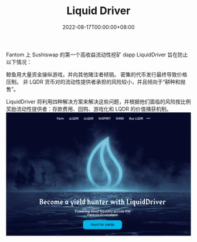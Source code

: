 ﻿---
title: "Liquid Driver"
description: "治理黑洞和按需 LaaS"
date: 2022-08-17T00:00:00+08:00
lastmod: 2022-08-17T00:00:00+08:00
draft: false
authors: ["boogArno"]
featuredImage: "liquid-driver.png"
tags: ["DeFi","Liquid Driver"]
categories: ["nfts"]
nfts: ["DeFi"]
blockchain: "Fantom"
website: "https://www.liquiddriver.finance/"
twitter: "https://twitter.com/LiquidDriver"
discord: "https://t.co/p5bIqFir6E"
telegram: "https://t.me/LiquidDriver"
github: ""
youtube: ""
twitch: ""
facebook: ""
instagram: ""
reddit: ""
medium: "https://liquiddriver.medium.com/"
steam: ""
gitbook: ""
googleplay: ""
appstore: ""
status: "Live"
weight: 
lightgallery: true
toc: true
pinned: false
recommend: false
recommend1: false
---
Fantom 上 Sushiswap 的第一个高收益流动性挖矿 dapp
LiquidDriver 旨在防止以下情况：

  鲸鱼用大量资金操纵游戏，并向其他赌注者倾销。
  密集的代币发行最终导致价格压制。
  非 LQDR 货币对的流动性提供者承担的风险较小，并且倾向于“耕种和抛售”。

LiquidDriver 将利用四种解决方案来解决这些问题，并根据他们面临的风险按比例奖励流动性提供者：存款费用、回购、游戏化和 LQDR 的价值捕获机制。![liquiddriver-dapp-defi-fantom-image1_d01c0fbfb0ade7fb973952068f4547ce](liquiddriver-dapp-defi-fantom-image1_d01c0fbfb0ade7fb973952068f4547ce.png)